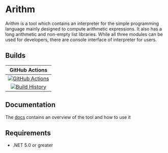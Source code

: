 # Arithm

Arithm is a tool which contains an interpreter for the simple programming language mainly designed to compute arithmetic expressions. It also has a long arithmetic and non-empty list libraries.
While all three modules can be used for developers, there are console interface of interpreter for users.

## Builds

GitHub Actions |
:---: |
[![GitHub Actions](https://github.com/kirillgarbar/Arithm/workflows/Build%20master/badge.svg)](https://github.com/kirillgarbar/Arithm/actions?query=branch%3Amaster) |
[![Build History](https://buildstats.info/github/chart/kirillgarbar/Arithm)](https://github.com/kirillgarbar/Arithm/actions?query=branch%3Amaster) |

## Documentation

The [docs](https://kirillgarbar.github.io/Arithm/) contains an overview of the tool and how to use it

## Requirements

* .NET 5.0 or greater